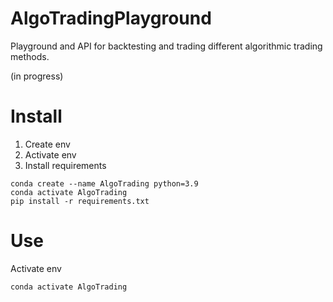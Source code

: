 # AlgoTradingPlayground
Playground and API for backtesting and trading different algorithmic trading methods. 

(in progress)


# Install

1. Create env
2. Activate env
3. Install requirements


```
conda create --name AlgoTrading python=3.9
conda activate AlgoTrading
pip install -r requirements.txt
```

# Use 

Activate env
```
conda activate AlgoTrading
```
